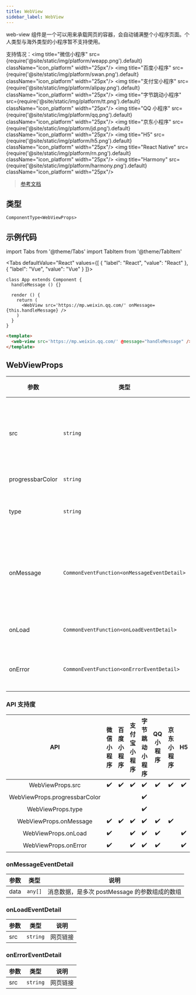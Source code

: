 ```yaml
---
title: WebView
sidebar_label: WebView
---
```


web-view 组件是一个可以用来承载网页的容器，会自动铺满整个小程序页面。个人类型与海外类型的小程序暂不支持使用。

支持情况：<img title="微信小程序" src={require('@site/static/img/platform/weapp.png').default} className="icon_platform" width="25px"/> <img title="百度小程序" src={require('@site/static/img/platform/swan.png').default} className="icon_platform" width="25px"/> <img title="支付宝小程序" src={require('@site/static/img/platform/alipay.png').default} className="icon_platform" width="25px"/> <img title="字节跳动小程序" src={require('@site/static/img/platform/tt.png').default} className="icon_platform" width="25px"/> <img title="QQ 小程序" src={require('@site/static/img/platform/qq.png').default} className="icon_platform" width="25px"/> <img title="京东小程序" src={require('@site/static/img/platform/jd.png').default} className="icon_platform" width="25px"/> <img title="H5" src={require('@site/static/img/platform/h5.png').default} className="icon_platform" width="25px"/> <img title="React Native" src={require('@site/static/img/platform/rn.png').default} className="icon_platform" width="25px"/> <img title="Harmony" src={require('@site/static/img/platform/harmony.png').default} className="icon_platform" width="25px"/>

> [参考文档](https://developers.weixin.qq.com/miniprogram/dev/component/web-view.html)

## 类型

```tsx
ComponentType<WebViewProps>
```

## 示例代码

import Tabs from '@theme/Tabs'
import TabItem from '@theme/TabItem'

<Tabs
  defaultValue="React"
  values={[
  {
    "label": "React",
    "value": "React"
  },
  {
    "label": "Vue",
    "value": "Vue"
  }
]}>
<TabItem value="React">

```tsx
class App extends Component {
  handleMessage () {}

  render () {
    return (
      <WebView src='https://mp.weixin.qq.com/' onMessage={this.handleMessage} />
    )
  }
}
```
</TabItem>
<TabItem value="Vue">

```html
<template>
  <web-view src='https://mp.weixin.qq.com/' @message="handleMessage" />
</template>
```
</TabItem>
</Tabs>

## WebViewProps

| 参数 | 类型 | 默认值 | 必填 | 说明 |
| --- | --- | :---: | :---: | --- |
| src | `string` |  | 是 | webview 指向网页的链接。可打开关联的公众号的文章，其它网页需登录小程序管理后台配置业务域名。 |
| progressbarColor | `string` |  | 否 | webview 的进度条颜色 |
| type | `string` | `default` | 否 | 若使用web-view组件引入第三方客服，必须填写type="im" |
| onMessage | `CommonEventFunction<onMessageEventDetail>` |  | 否 | 网页向小程序 postMessage 时，会在特定时机（小程序后退、组件销毁、分享）触发并收到消息。e.detail = { data } |
| onLoad | `CommonEventFunction<onLoadEventDetail>` |  | 否 | 网页加载成功时候触发此事件。e.detail = { src } |
| onError | `CommonEventFunction<onErrorEventDetail>` |  | 否 | 网页加载失败的时候触发此事件。e.detail = { src } |

### API 支持度

| API | 微信小程序 | 百度小程序 | 支付宝小程序 | 字节跳动小程序 | QQ 小程序 | 京东小程序 | H5 | React Native | Harmony |
| :---: | :---: | :---: | :---: | :---: | :---: | :---: | :---: | :---: | :---: |
| WebViewProps.src | ✔️ | ✔️ | ✔️ | ✔️ | ✔️ | ✔️ | ✔️ | ✔️ |  |
| WebViewProps.progressbarColor |  |  |  | ✔️ |  |  |  |  |  |
| WebViewProps.type |  |  |  | ✔️ |  |  |  |  |  |
| WebViewProps.onMessage | ✔️ | ✔️ | ✔️ | ✔️ | ✔️ | ✔️ |  |  |  |
| WebViewProps.onLoad | ✔️ |  | ✔️ | ✔️ | ✔️ |  | ✔️ | ✔️ |  |
| WebViewProps.onError | ✔️ |  | ✔️ | ✔️ | ✔️ |  | ✔️ | ✔️ |  |

### onMessageEventDetail

| 参数 | 类型 | 说明 |
| --- | --- | --- |
| data | `any[]` | 消息数据，是多次 postMessage 的参数组成的数组 |

### onLoadEventDetail

| 参数 | 类型 | 说明 |
| --- | --- | --- |
| src | `string` | 网页链接 |

### onErrorEventDetail

| 参数 | 类型 | 说明 |
| --- | --- | --- |
| src | `string` | 网页链接 |
